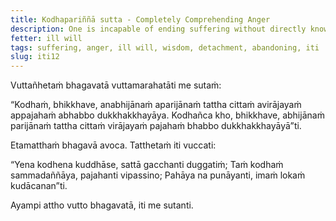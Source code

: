 ```yaml
---
title: Kodhapariññā sutta - Completely Comprehending Anger
description: One is incapable of ending suffering without directly knowing, not completely comprehending anger, without the mind not detaching from it and without abandoning it. One is capable of ending suffering by directly knowing, by fully comprehending anger, with the mind detaching from it, and by abandoning it.
fetter: ill will
tags: suffering, anger, ill will, wisdom, detachment, abandoning, iti
slug: iti12
---
```


Vuttañhetaṁ bhagavatā vuttamarahatāti me sutaṁ:

“Kodhaṁ, bhikkhave, anabhijānaṁ aparijānaṁ tattha cittaṁ avirājayaṁ appajahaṁ abhabbo dukkhakkhayāya. Kodhañca kho, bhikkhave, abhijānaṁ parijānaṁ tattha cittaṁ virājayaṁ pajahaṁ bhabbo dukkhakkhayāyā”ti.

Etamatthaṁ bhagavā avoca. Tatthetaṁ iti vuccati:

“Yena kodhena kuddhāse,
sattā gacchanti duggatiṁ;
Taṁ kodhaṁ sammadaññāya,
pajahanti vipassino;
Pahāya na punāyanti,
imaṁ lokaṁ kudācanan”ti.

Ayampi attho vutto bhagavatā, iti me sutanti.

